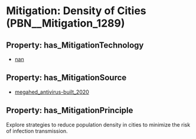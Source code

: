 # Mitigation: __Density of Cities__ (PBN__Mitigation_1289)

## Property: has_MitigationTechnology

* [nan](../Technology/PBN__Technology_22)

## Property: has_MitigationSource

* [megahed_antivirus-built_2020](../Article/PBN__Article_298)

## Property: has_MitigationPrinciple

Explore strategies to reduce population density in cities to minimize the risk of infection transmission.


